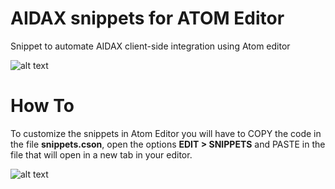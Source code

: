 # AIDAX snippets for ATOM Editor

Snippet to automate AIDAX client-side integration using Atom editor

![alt text](https://github.com/Fabio-Bittencourt/axSnippet-Atom/blob/master/images/Aidax_snippet_for_atom.gif)

# How To

To customize the snippets in Atom Editor you will have to COPY the code in the file <b>snippets.cson</b>, open the options 
<b>EDIT > SNIPPETS</b> and PASTE in the file that will open in a new tab in your editor.

![alt text](https://github.com/Fabio-Bittencourt/axSnippet-Atom/blob/master/images/install.gif)
